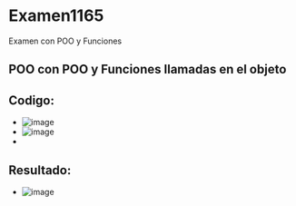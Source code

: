 # Examen1165
Examen con POO y Funciones
## POO con POO y Funciones llamadas en el objeto
## Codigo:
- ![image](https://github.com/user-attachments/assets/e7bef2b0-7f73-44b1-860a-d26aba0f0575)
- ![image](https://github.com/user-attachments/assets/1f648c1b-082d-4eeb-88e4-b0e3f3ae989c)
-
## Resultado:
- ![image](https://github.com/user-attachments/assets/c4dea91d-2052-4b2a-93f0-c651767b5dc0)

